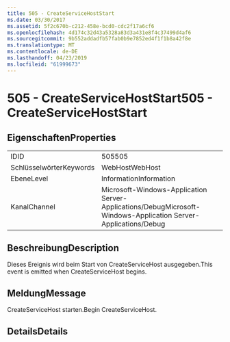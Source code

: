 ```yaml
---
title: 505 - CreateServiceHostStart
ms.date: 03/30/2017
ms.assetid: 5f2c670b-c212-458e-bcd0-cdc2f17a6cf6
ms.openlocfilehash: 4d174c32d43a5328a83d3a431e8f4c37499d4af6
ms.sourcegitcommit: 9b552addadfb57fab0b9e7852ed4f1f1b8a42f8e
ms.translationtype: MT
ms.contentlocale: de-DE
ms.lasthandoff: 04/23/2019
ms.locfileid: "61999673"
---
```

# <a name="505---createservicehoststart"></a><span data-ttu-id="eecdf-102">505 - CreateServiceHostStart</span><span class="sxs-lookup"><span data-stu-id="eecdf-102">505 - CreateServiceHostStart</span></span>
## <a name="properties"></a><span data-ttu-id="eecdf-103">Eigenschaften</span><span class="sxs-lookup"><span data-stu-id="eecdf-103">Properties</span></span>  
  
|||  
|-|-|  
|<span data-ttu-id="eecdf-104">ID</span><span class="sxs-lookup"><span data-stu-id="eecdf-104">ID</span></span>|<span data-ttu-id="eecdf-105">505</span><span class="sxs-lookup"><span data-stu-id="eecdf-105">505</span></span>|  
|<span data-ttu-id="eecdf-106">Schlüsselwörter</span><span class="sxs-lookup"><span data-stu-id="eecdf-106">Keywords</span></span>|<span data-ttu-id="eecdf-107">WebHost</span><span class="sxs-lookup"><span data-stu-id="eecdf-107">WebHost</span></span>|  
|<span data-ttu-id="eecdf-108">Ebene</span><span class="sxs-lookup"><span data-stu-id="eecdf-108">Level</span></span>|<span data-ttu-id="eecdf-109">Information</span><span class="sxs-lookup"><span data-stu-id="eecdf-109">Information</span></span>|  
|<span data-ttu-id="eecdf-110">Kanal</span><span class="sxs-lookup"><span data-stu-id="eecdf-110">Channel</span></span>|<span data-ttu-id="eecdf-111">Microsoft-Windows-Application Server-Applications/Debug</span><span class="sxs-lookup"><span data-stu-id="eecdf-111">Microsoft-Windows-Application Server-Applications/Debug</span></span>|  
  
## <a name="description"></a><span data-ttu-id="eecdf-112">Beschreibung</span><span class="sxs-lookup"><span data-stu-id="eecdf-112">Description</span></span>  
 <span data-ttu-id="eecdf-113">Dieses Ereignis wird beim Start von CreateServiceHost ausgegeben.</span><span class="sxs-lookup"><span data-stu-id="eecdf-113">This event is emitted when CreateServiceHost begins.</span></span>  
  
## <a name="message"></a><span data-ttu-id="eecdf-114">Meldung</span><span class="sxs-lookup"><span data-stu-id="eecdf-114">Message</span></span>  
 <span data-ttu-id="eecdf-115">CreateServiceHost starten.</span><span class="sxs-lookup"><span data-stu-id="eecdf-115">Begin CreateServiceHost.</span></span>  
  
## <a name="details"></a><span data-ttu-id="eecdf-116">Details</span><span class="sxs-lookup"><span data-stu-id="eecdf-116">Details</span></span>
